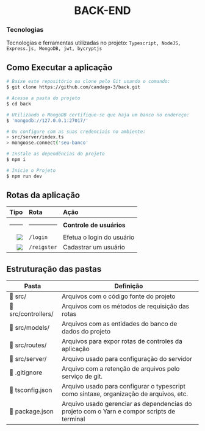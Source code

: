 # <h1 align="center"> BACK-END  </h1>

### Tecnologias

Tecnologias e ferramentas utilizadas no projeto: `Typescript, NodeJS, Express.js, MongoDB, jwt, bycryptjs`

## Como Executar a aplicação
```bash
# Baixe este repositório ou clone pelo Git usando o comando:
$ git clone https://github.com/candago-3/back.git

# Acesse a pasta do projeto
$ cd back

# Utilizando o MongoDB certifique-se que haja um banco no endereço:
$ 'mongodb://127.0.0.1:27017/'

# Ou configure com as suas credenciais no ambiente:
> src/server/index.ts
> mongoose.connect('seu-banco'

# Instale as dependências do projeto
$ npm i

# Inicie o Projeto
$ npm run dev
```

## Rotas da aplicação
<div align="center">
  
|                                                                    Tipo | Rota                       | Ação                              |
| ----------------------------------------------------------------------: | :------------------------- | :-------------------------------- |
|                                                                    <hr> | <hr>                       | **Controle de usuários**          |
|   [![](https://img.shields.io/badge/POST-4682B4?style=for-the-badge)]() | `/login`                   | Efetua o login do usuário  |
|   [![](https://img.shields.io/badge/POST-4682B4?style=for-the-badge)]() | `/reigster`           | Cadastrar um usuário |



</div>

## Estruturação das pastas

| Pasta                    | Definição                                                                                  |
| ------------------------ | ------------------------------------------------------------------------------------------ |
| 📁 src/                   | Arquivos com o código fonte do projeto                                                     |
| 📁 src/controllers/        | Arquivos com os métodos de requisição das rotas                                            |
| 📁 src/models/             | Arquivos com as entidades do banco de dados do projeto                                     |
| 📁 src/routes/          | Arquivos para expor rotas de controles da aplicação                                        |
| 📁 src/server/            | Arquivo usado para configuração do servidor     |
| 📄 .gitignore          | Arquivo com a retenção de arquivos pelo serviço de git.     |
| 📄 tsconfig.json          | Arquivo usado para configurar o typescript como sintaxe, organização de arquivos, etc.     |
| 📄 package.json           | Arquivo usado gerenciar as dependencias do projeto com o Yarn e compor scripts de terminal |

